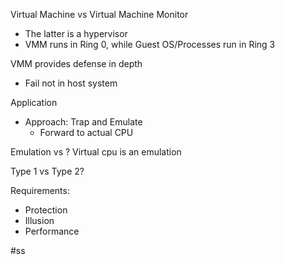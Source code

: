 
Virtual Machine vs Virtual Machine Monitor
- The latter is a hypervisor
- VMM runs in Ring 0, while Guest OS/Processes run in Ring 3

VMM provides defense in depth
- Fail not in host system

Application
- Approach: Trap and Emulate
	- Forward to actual CPU 

Emulation vs ?
Virtual cpu is an emulation

Type 1 vs Type 2?

Requirements:
- Protection
- Illusion
- Performance


#ss